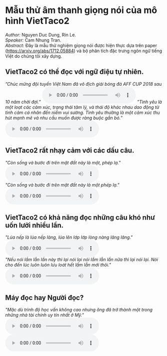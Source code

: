 # Mẫu thử âm thanh giọng nói của mô hình VietTaco2 ##
*Author:* Nguyen Duc Dung, Rin Le.
<br>
*Speaker:* Cam Nhung Tran.
<br>
*Abstract:* Đây là mẫu thử nghiệm giọng nói được hiện thực dựa trên paper (https://arxiv.org/abs/1712.05884) và bộ phân tích đặc trưng ngôn ngữ tiếng Việt do chúng tôi xây dựng.

## VietTaco2 có thể  đọc với ngữ điệu tự nhiên.
*”Chúc mừng đội tuyển Việt Nam đã vô địch giải bóng đá AFF CUP
2018 sau 10 năm chời đợi.”*
<audio controls>
  <source src="audio/tunhien/1.wav" type="audio/wav">
Your browser does not support the audio element.
</audio>
*”Tình yêu là một loạt các cảm xúc, trạng thái tâm lý, và thái độ khác nhau dao động từ tình cảm cá nhân đến niềm vui sướng. Tình yêu thường là một cảm xúc thu hút mạnh mẽ và nhu cầu muốn được ràng buộc gắn bó.”*
<audio controls>
  <source src="audio/tunhien/2.wav" type="audio/wav">
Your browser does not support the audio element.
</audio>


## VietTaco2 rất nhạy cảm với các dấu câu.
*"Còn sống và bước đi trên mặt đất này là một, phép lạ."*
<br>
<audio controls>
  <source src="audio/daucau/co.wav" type="audio/wav">
Your browser does not support the audio element.
</audio>
<br>
*"Còn sống và bước đi trên mặt đất này là một phép lạ."*
<br>
<audio controls>
  <source src="audio/daucau/khong.wav" type="audio/wav">
Your browser does not support the audio element.
</audio>

## VietTaco2 có khả năng đọc những câu khó như uốn lưỡi nhiều lần.
*"Lúa nếp là lúa nếp làng, lúa lên lớp lớp lòng nàng lâng lâng."*
<br>
<audio controls>
  <source src="audio/liuluoi/5.wav" type="audio/wav">
Your browser does not support the audio element.
</audio>
<br>
*"Nếu nói lầm lẫn lần này thì lại nói lại nói lầm lẫn lần nữa thì lại nói lại. Nói cho đến lúc luôn luôn lưu loát hết lầm lẫn mới thôi."*
<br>
<audio controls>
  <source src="audio/liuluoi/10.wav" type="audio/wav">
Your browser does not support the audio element.
</audio>
## Máy đọc hay Người đọc?
*"Mặc dù trình độ học vấn không cao nhưng ông đã trở thành một trong những nhà tài chính uy tín nhất ở Mỹ."*
<br>
<audio controls>
  <source src="audio/human/1.wav" type="audio/wav">
Your browser does not support the audio element.
</audio>
<br>
<audio controls>
  <source src="audio/human/2.wav" type="audio/wav">
Your browser does not support the audio element.
</audio>



